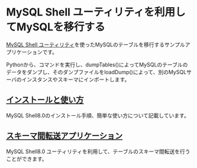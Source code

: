# MySQL Shell ユーティリティを利用してMySQLを移行する

[MySQL Shell ユーティリティ](https://dev.mysql.com/doc/mysql-shell/8.0/ja/mysql-shell-utilities.html)を使ったMySQLのテーブルを移行するサンプルアプリケーションです。

Pythonから、コマンドを実行し、dumpTables()によってMySQLのテーブルのデータをダンプし、そのダンプファイルをloadDump()によって、別のMySQLサーバのインスタンスやスキーマにインポートします。

## [インストールと使い方](mysqlshell-usage/README.md)

MySQL Shell8.0のインストール手順、簡単な使い方について記載しています。

## [スキーマ間転送アプリケーション](mysql-transfer/README.md)

MySQL Shell8.0 ユーティリティを利用して、テーブルのスキーマ間転送を行うことができます。


